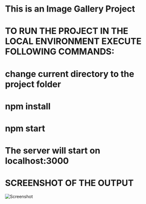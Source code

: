 # This is an Image Gallery Project

# TO RUN THE PROJECT IN THE LOCAL ENVIRONMENT EXECUTE FOLLOWING COMMANDS:
# change current directory to the project folder
# npm install
# npm start

#  The server will start on localhost:3000

# SCREENSHOT OF THE OUTPUT
![Screenshot](https)
